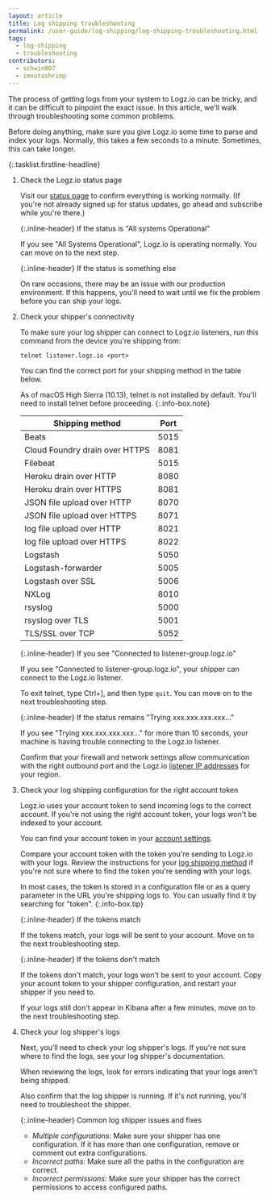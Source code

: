 ```yaml
---
layout: article
title: Log shipping troubleshooting
permalink: /user-guide/log-shipping/log-shipping-troubleshooting.html
tags:
  - log-shipping
  - troubleshooting
contributors:
  - schwin007
  - imnotashrimp
---
```


The process of getting logs from your system to Logz.io can be tricky, and it can be difficult to pinpoint the exact issue. In this article, we'll walk through troubleshooting some common problems.

Before doing anything, make sure you give Logz.io some time to parse and index your logs. Normally, this takes a few seconds to a minute. Sometimes, this can take longer.

{:.tasklist.firstline-headline}
1.  Check the Logz.io status page

    Visit our [status page](http://status.logz.io/) to confirm everything is working normally. (If you're not already signed up for status updates, go ahead and subscribe while you're there.)

    {:.inline-header}
    If the status is "All systems Operational"

    If you see "All Systems Operational", Logz.io is operating normally. You can move on to the next step.

    {:.inline-header}
    If the status is something else

    On rare occasions, there may be an issue with our production environment. If this happens, you'll need to wait until we fix the problem before you can ship your logs.

2.  Check your shipper's connectivity

    To make sure your log shipper can connect to Logz.io listeners, run this command from the device you're shipping from:

    ```shell
    telnet listener.logz.io <port>
    ```

    You can find the correct port for your shipping method in the table below.

      As of macOS High Sierra (10.13), telnet is not installed by default. You'll need to install telnet before proceeding.
      {:.info-box.note}

    | Shipping method                         | Port |
    |-----------------------------------------|------|
    | Beats                                   | 5015 |
    | Cloud Foundry drain over HTTPS          | 8081 |
    | Filebeat                                | 5015 |
    | Heroku drain over HTTP                  | 8080 |
    | Heroku drain over HTTPS                 | 8081 |
    | JSON file upload over HTTP              | 8070 |
    | JSON file upload over HTTPS             | 8071 |
    | log file upload over HTTP               | 8021 |
    | log file upload over HTTPS              | 8022 |
    | Logstash                                | 5050 |
    | Logstash-forwarder                      | 5005 |
    | Logstash over SSL                       | 5006 |
    | NXLog                                   | 8010 |
    | rsyslog                                 | 5000 |
    | rsyslog over TLS                        | 5001 |
    | TLS/SSL over TCP                        | 5052 |

    {:.inline-header}
    If you see "Connected to listener-group.logz.io"

    If you see "Connected to listener-group.logz.io", your shipper can connect to the Logz.io listener.

    To exit telnet, type Ctrl+], and then type `quit`. You can move on to the next troubleshooting step.

    {:.inline-header}
    If the status remains "Trying xxx.xxx.xxx.xxx..."

    If you see "Trying xxx.xxx.xxx.xxx..." for more than 10 seconds, your machine is having trouble connecting to the Logz.io listener.

    Confirm that your firewall and network settings allow communication with the right outbound port and the Logz.io [listener IP addresses]({{site.baseurl}}/user-guide/log-shipping/listener-ip-addresses.html) for your region.

3.  Check your log shipping configuration for the right account token

    Logz.io uses your account token to send incoming logs to the correct account. If you're not using the right account token, your logs won't be indexed to your account.

    You can find your account token in your [account settings](https://app.logz.io/#/dashboard/settings/general).

    Compare your account token with the token you're sending to Logz.io with your logs. Review the instructions for your [log shipping method](https://app.logz.io/#/dashboard/data-sources/) if you're not sure where to find the token you're sending with your logs.

      In most cases, the token is stored in a configuration file or as a query parameter in the URL you're shipping logs to. You can usually find it by searching for "token".
      {:.info-box.tip}

    {:.inline-header}
    If the tokens match

    If the tokens match, your logs will be sent to your account. Move on to the next troubleshooting step.

    {:.inline-header}
    If the tokens don't match

    If the tokens don't match, your logs won't be sent to your account. Copy your acount token to your shipper configuration, and restart your shipper if you need to.

    If your logs still don't appear in Kibana after a few minutes, move on to the next troubleshooting step.

4.  Check your log shipper's logs

    Next, you'll need to check your log shipper's logs. If you're not sure where to find the logs, see your log shipper's documentation.

    When reviewing the logs, look for errors indicating that your logs aren't being shipped.

    Also confirm that the log shipper is running. If it's not running, you'll need to troubleshoot the shipper.

    {:.inline-header}
    Common log shipper issues and fixes

    * _Multiple configurations:_ Make sure your shipper has one configuration. If it has more than one configuration, remove or comment out extra configurations.
    * _Incorrect paths:_ Make sure all the paths in the configuration are correct.
    * _Incorrect permissions:_ Make sure your shipper has the correct permissions to access configured paths.